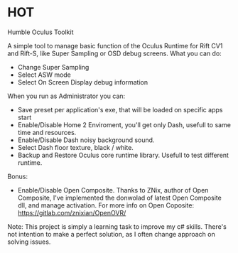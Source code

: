 # HOT
Humble Oculus Toolkit

A simple tool to manage basic function of the Oculus Runtime for Rift CV1 and Rift-S, like Super Sampling or OSD debug screens.
What you can do:
- Change Super Sampling
- Select ASW mode
- Select On Screen Display debug information

When you run as Administrator you can:
- Save preset per application's exe, that will be loaded on specific apps start
- Enable/Disable Home 2 Enviroment, you'll get only Dash, usefull to same time and resources.
- Enable/Disable Dash noisy background sound.
- Select Dash floor texture, black / white.
- Backup and Restore Oculus core runtime library. Usefull to test different runtime.

Bonus:
- Enable/Disable Open Composite.
Thanks to ZNix, author of Open Composite, I've implemented the donwolad of latest Open Composite dll, and manage activation.
For more info on Open Coposite:
https://gitlab.com/znixian/OpenOVR/


Note:
This project is simply a learning task to improve my c# skills.
There's not intention to make a perfect solution, as I often change approach on solving issues.
